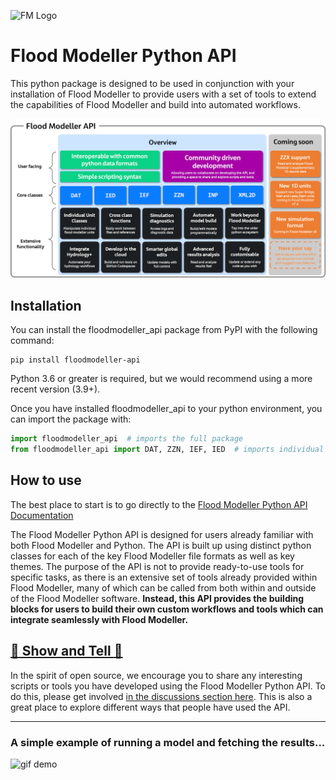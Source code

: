 ![FM Logo](https://raw.githubusercontent.com/People-Places-Solutions/floodmodeller-api/main/docs/source/_static/flood-modeller-logo-hero-image.png?token=GHSAT0AAAAAABS6QWFS4R23OJ3C6JRLOAV4YSLBJAA)

# Flood Modeller Python API
This python package is designed to be used in conjunction with your installation of Flood Modeller to provide users with a set of tools to extend the capabilities of Flood Modeller and build into automated workflows.

![API Overview](https://raw.githubusercontent.com/People-Places-Solutions/floodmodeller-api/main/docs/source/getting_started/api_overview_small.png?token=GHSAT0AAAAAABS6QWFSDOYXLFBMOBJ4K2IQYSLBHEQ)

## Installation
You can install the floodmodeller_api package from PyPI with the following command:

```
pip install floodmodeller-api
```

Python 3.6 or greater is required, but we would recommend using a more recent version (3.9+).

Once you have installed floodmodeller_api to your python environment, you can import the package with:

```python
import floodmodeller_api  # imports the full package
from floodmodeller_api import DAT, ZZN, IEF, IED  # imports individual classes (recommended)
```
## How to use

The best place to start is to go directly to the [Flood Modeller Python API Documentation](https://help.floodmodeller.com/api/)

The Flood Modeller Python API is designed for users already familiar with both Flood Modeller and Python. The API is built up using distinct python classes for each of the key Flood Modeller file formats as well as key themes. The purpose of the API is not to provide ready-to-use tools for specific tasks, as there is an extensive set of tools already provided within Flood Modeller, many of which can be called from both within and outside of the Flood Modeller software. **Instead, this API provides the building blocks for users to build their own custom workflows and tools which can integrate seamlessly with Flood Modeller.**

## [:raised_hands: Show and Tell :raised_hands:](https://github.com/People-Places-Solutions/floodmodeller-api/discussions) 
In the spirit of open source, we encourage you to share any interesting scripts or tools you have developed using the Flood Modeller Python API. 
To do this, please get involved [in the discussions section here](https://github.com/People-Places-Solutions/floodmodeller-api/discussions). This
is also a great place to explore different ways that people have used the API.

--------------------

### A simple example of running a model and fetching the results...

![gif demo](https://raw.githubusercontent.com/People-Places-Solutions/floodmodeller-api/main/docs/source/_static/ief_zzn_demo.gif?token=GHSAT0AAAAAABS6QWFTJHWHHYJOHF7HI7ZYYSLBIAQ)




